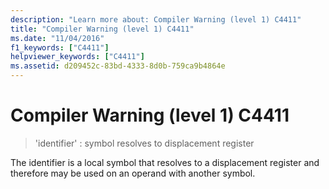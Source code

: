 ```yaml
---
description: "Learn more about: Compiler Warning (level 1) C4411"
title: "Compiler Warning (level 1) C4411"
ms.date: "11/04/2016"
f1_keywords: ["C4411"]
helpviewer_keywords: ["C4411"]
ms.assetid: d209452c-83bd-4333-8d0b-759ca9b4864e
---
```

# Compiler Warning (level 1) C4411

> 'identifier' : symbol resolves to displacement register

The identifier is a local symbol that resolves to a displacement register and therefore may be used on an operand with another symbol.
